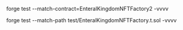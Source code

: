 forge test --match-contract=EnteralKingdomNFTFactory2 -vvvv

forge test --match-path test/EnteralKingdomNFTFactory.t.sol -vvvv